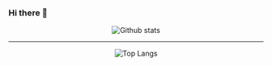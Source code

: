 ### Hi there 👋

<div align="center">
  
  ![Github stats](https://github-readme-stats.vercel.app/api?username=fernan-x&show_icons=true&theme=vue-dark)

</div>

<hr/>

<div align="center">

  ![Top Langs](https://github-readme-stats.vercel.app/api/top-langs/?username=fernan-x&show_icons=true&theme=vue-dark)

</div>

<!--
**fernan-x/fernan-x** is a ✨ _special_ ✨ repository because its `README.md` (this file) appears on your GitHub profile.

Here are some ideas to get you started:

- 🔭 I’m currently working on ...
- 🌱 I’m currently learning ...
- 👯 I’m looking to collaborate on ...
- 🤔 I’m looking for help with ...
- 💬 Ask me about ...
- 📫 How to reach me: ...
- 😄 Pronouns: ...
- ⚡ Fun fact: ...
-->
